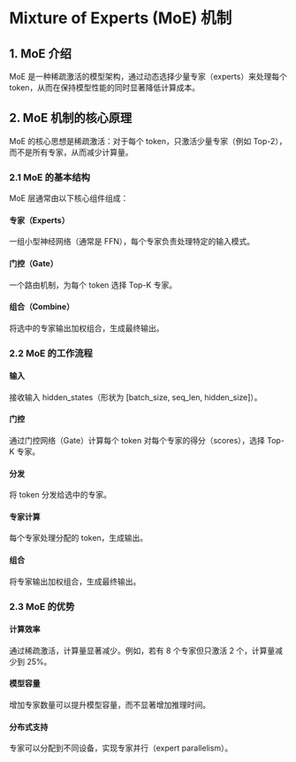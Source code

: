 # Mixture of Experts (MoE) 机制

## 1. MoE 介绍

MoE 是一种稀疏激活的模型架构，通过动态选择少量专家（experts）来处理每个 token，从而在保持模型性能的同时显著降低计算成本。

## 2. MoE 机制的核心原理

MoE 的核心思想是稀疏激活：对于每个 token，只激活少量专家（例如 Top-2），而不是所有专家，从而减少计算量。

### 2.1 MoE 的基本结构

MoE 层通常由以下核心组件组成：

#### 专家（Experts）

一组小型神经网络（通常是 FFN），每个专家负责处理特定的输入模式。

#### 门控（Gate）

一个路由机制，为每个 token 选择 Top-K 专家。

#### 组合（Combine）

将选中的专家输出加权组合，生成最终输出。

### 2.2 MoE 的工作流程

#### 输入

接收输入 hidden_states（形状为 [batch_size, seq_len, hidden_size]）。

#### 门控

通过门控网络（Gate）计算每个 token 对每个专家的得分（scores），选择 Top-K 专家。

#### 分发

将 token 分发给选中的专家。

#### 专家计算

每个专家处理分配的 token，生成输出。

#### 组合

将专家输出加权组合，生成最终输出。

### 2.3 MoE 的优势

#### 计算效率

通过稀疏激活，计算量显著减少。例如，若有 8 个专家但只激活 2 个，计算量减少到 25%。

#### 模型容量

增加专家数量可以提升模型容量，而不显著增加推理时间。

#### 分布式支持

专家可以分配到不同设备，实现专家并行（expert parallelism）。
